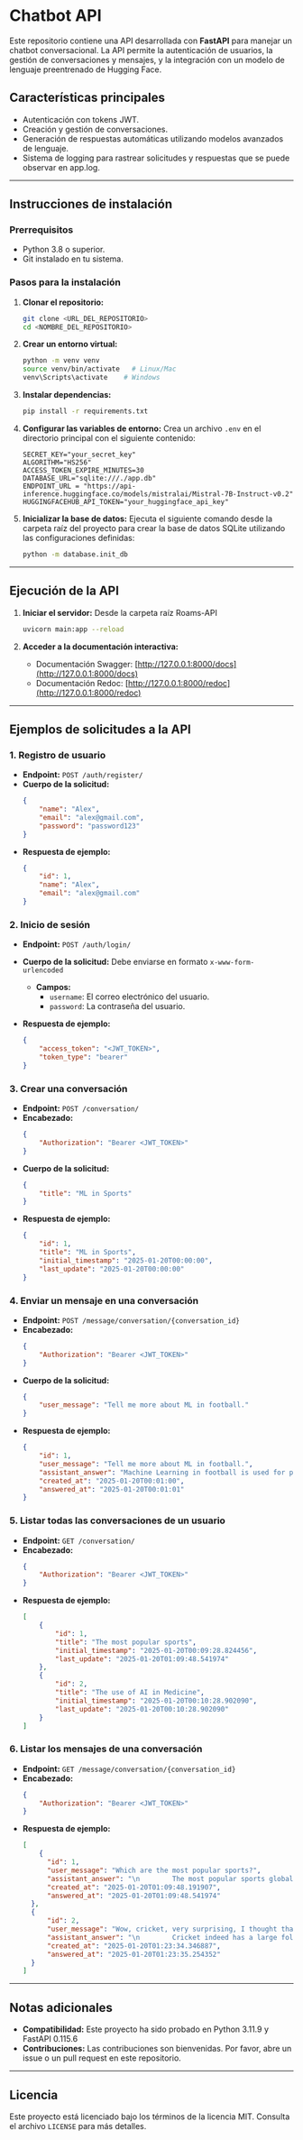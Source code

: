 # Chatbot API

Este repositorio contiene una API desarrollada con **FastAPI** para manejar un chatbot conversacional. La API permite la autenticación de usuarios, la gestión de conversaciones y mensajes, y la integración con un modelo de lenguaje preentrenado de Hugging Face.

## Características principales
- Autenticación con tokens JWT.
- Creación y gestión de conversaciones.
- Generación de respuestas automáticas utilizando modelos avanzados de lenguaje.
- Sistema de logging para rastrear solicitudes y respuestas que se puede observar en app.log.

---

## Instrucciones de instalación

### Prerrequisitos
- Python 3.8 o superior.
- Git instalado en tu sistema.

### Pasos para la instalación

1. **Clonar el repositorio:**
   ```bash
   git clone <URL_DEL_REPOSITORIO>
   cd <NOMBRE_DEL_REPOSITORIO>
   ```

2. **Crear un entorno virtual:**
   ```bash
   python -m venv venv
   source venv/bin/activate   # Linux/Mac
   venv\Scripts\activate    # Windows
   ```

3. **Instalar dependencias:**
   ```bash
   pip install -r requirements.txt
   ```

4. **Configurar las variables de entorno:**
   Crea un archivo `.env` en el directorio principal con el siguiente contenido:
   ```env
   SECRET_KEY="your_secret_key"
   ALGORITHM="HS256"
   ACCESS_TOKEN_EXPIRE_MINUTES=30
   DATABASE_URL="sqlite:///./app.db"
   ENDPOINT_URL = "https://api-inference.huggingface.co/models/mistralai/Mistral-7B-Instruct-v0.2"
   HUGGINGFACEHUB_API_TOKEN="your_huggingface_api_key"
   ```
5. **Inicializar la base de datos:**
   Ejecuta el siguiente comando desde la carpeta raíz del proyecto para crear la base de datos SQLite utilizando las configuraciones definidas:
   ```bash
   python -m database.init_db
---

## Ejecución de la API

1. **Iniciar el servidor:**
   Desde la carpeta raíz Roams-API
   ```bash
   uvicorn main:app --reload
   ```

3. **Acceder a la documentación interactiva:**
   - Documentación Swagger: [http://127.0.0.1:8000/docs](http://127.0.0.1:8000/docs)
   - Documentación Redoc: [http://127.0.0.1:8000/redoc](http://127.0.0.1:8000/redoc)

---

## Ejemplos de solicitudes a la API

### 1. **Registro de usuario**
- **Endpoint:** `POST /auth/register/`
- **Cuerpo de la solicitud:**
  ```json
  {
      "name": "Alex",
      "email": "alex@gmail.com",
      "password": "password123"
  }
  ```
- **Respuesta de ejemplo:**
  ```json
  {
      "id": 1,
      "name": "Alex",
      "email": "alex@gmail.com"
  }
  ```

### 2. **Inicio de sesión**
- **Endpoint:** `POST /auth/login/`
- **Cuerpo de la solicitud:** Debe enviarse en formato `x-www-form-urlencoded`

  - **Campos:**
    - `username`: El correo electrónico del usuario.
    - `password`: La contraseña del usuario.

- **Respuesta de ejemplo:**
  ```json
  {
      "access_token": "<JWT_TOKEN>",
      "token_type": "bearer"
  }


### 3. **Crear una conversación**
- **Endpoint:** `POST /conversation/`
- **Encabezado:**
  ```json
  {
      "Authorization": "Bearer <JWT_TOKEN>"
  }
  ```
- **Cuerpo de la solicitud:**
  ```json
  {
      "title": "ML in Sports"
  }
  ```
- **Respuesta de ejemplo:**
  ```json
  {
      "id": 1,
      "title": "ML in Sports",
      "initial_timestamp": "2025-01-20T00:00:00",
      "last_update": "2025-01-20T00:00:00"
  }
  ```

### 4. **Enviar un mensaje en una conversación**
- **Endpoint:** `POST /message/conversation/{conversation_id}`
- **Encabezado:**
  ```json
  {
      "Authorization": "Bearer <JWT_TOKEN>"
  }
  ```
- **Cuerpo de la solicitud:**
  ```json
  {
      "user_message": "Tell me more about ML in football."
  }
  ```
- **Respuesta de ejemplo:**
  ```json
  {
      "id": 1,
      "user_message": "Tell me more about ML in football.",
      "assistant_answer": "Machine Learning in football is used for player analysis, team strategies, etc.",
      "created_at": "2025-01-20T00:01:00",
      "answered_at": "2025-01-20T00:01:01"
  }
  ```
### 5. **Listar todas las conversaciones de un usuario**
- **Endpoint:** `GET /conversation/`
- **Encabezado:**
  ```json
  {
      "Authorization": "Bearer <JWT_TOKEN>"
  }
  ```
- **Respuesta de ejemplo:**
  ```json
  [
      {
          "id": 1,
          "title": "The most popular sports",
          "initial_timestamp": "2025-01-20T00:09:28.824456",
          "last_update": "2025-01-20T01:09:48.541974"
      },
      {
          "id": 2,
          "title": "The use of AI in Medicine",
          "initial_timestamp": "2025-01-20T00:10:28.902090",
          "last_update": "2025-01-20T00:10:28.902090"
      }
  ]
  ```
### 6. **Listar los mensajes de una conversación**
- **Endpoint:** `GET /message/conversation/{conversation_id}`
- **Encabezado:**
  ```json
  {
      "Authorization": "Bearer <JWT_TOKEN>"
  }
- **Respuesta de ejemplo:**
  ```json
  [
      {
        "id": 1,
        "user_message": "Which are the most popular sports?",
        "assistant_answer": "\n        The most popular sports globally vary, but some consistently rank high. Soccer (Football), Cricket, Basketball, American Football, and Tennis are among the top sports with large followings worldwide.",
        "created_at": "2025-01-20T01:09:48.191907",
        "answered_at": "2025-01-20T01:09:48.541974"
    },
    {
        "id": 2,
        "user_message": "Wow, cricket, very surprising, I thought that almost anyone played that sport",
        "assistant_answer": "\n        Cricket indeed has a large following, particularly in countries like India, Pakistan, Australia, and England. Its popularity might be surprising to some due to its unique rules and long matches.",
        "created_at": "2025-01-20T01:23:34.346887",
        "answered_at": "2025-01-20T01:23:35.254352"
    }
  ]
 ---

## Notas adicionales

- **Compatibilidad:** Este proyecto ha sido probado en Python 3.11.9 y FastAPI 0.115.6
- **Contribuciones:** Las contribuciones son bienvenidas. Por favor, abre un issue o un pull request en este repositorio.

---

## Licencia

Este proyecto está licenciado bajo los términos de la licencia MIT. Consulta el archivo `LICENSE` para más detalles.
